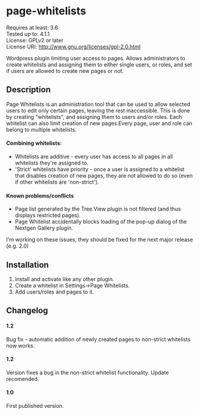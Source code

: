 # page-whitelists

Requires at least: 3.6  
Tested up to: 4.1.1  
License: GPLv2 or later  
License URI: http://www.gnu.org/licenses/gpl-2.0.html  


Wordpress plugin limiting user access to pages. Allows administrators to create whitelists and assigning them to either single users, or roles, and set if users are allowed to create new pages or not.

## Description

Page Whitelists is an administration tool that can be used to allow selected users to edit only certain pages, leaving the rest inaccessible. This is done by creating "whitelists", and assigning them to users and/or roles. Each whitelist can also limit creation of new pages.Every page, user and role can belong to multiple whitelists. 

#### Combining whitelists:
*  Whitelists are additive - every user has access to all pages in all whitelists they're assigned to.
*  'Strict' whitelists have priority - once a user is assigned to a whitelist that disables creation of new pages, they are not allowed to do so (even if other whitelists are 'non-strict').

#### Known problems/conflicts

* Page list generated by the Tree View plugin is not filtered (and thus displays restricted pages).
* Page Whitelist accidentally blocks loading of the pop-up dialog of the Nextgen Gallery plugin.

I'm working on these issues, they should be fixed for the next major release (e.g. 2.0)

## Installation

1. Install and activate like any other plugin. 
1. Create a whitelist in Settings->Page Whitelists.
1. Add users/roles and pages to it. 

## Changelog

#### 1.2
Bug fix - automatic addition of newly created pages to non-strict whitelists now works.

#### 1.2 
Version fixes a bug in the non-strict whitelist functionality. Update recomended.

#### 1.0
First published version.
